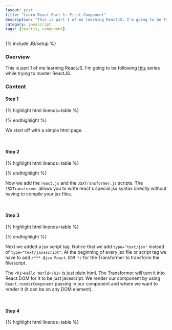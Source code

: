 ```yaml
---
layout: post
title: "Learn React Part 1: First Component"
description: "This is part 1 of me learning ReactJS. I'm going to be following [this](https://egghead.io/lessons/react-hello-world-first-component) series while trying to master ReactJS."
category: javascript
tags: [reactjs, component]
---
```

{% include JB/setup %}

<!-- Overview -->
<h3>Overview</h3>

This is part 1 of me learning ReactJS. I'm going to be following [this](https://egghead.io/lessons/react-hello-world-first-component) series while trying to master ReactJS.

<!-- Content -->
<h3>Content</h3>

<!-- Step 1 -->
<h4>Step 1</h4>

{% highlight html linenos=table  %}
<!doctype html>
<html lang="en">
  <head>
      <meta charset="UTF-8">
      <title>First Component</title>
  </head>
  <body></body>
</html>
{% endhighlight %}

We start off with a simple html page.

<br />

<!-- Step 2 -->
<h4>Step 2</h4>

{% highlight html linenos=table  %}
<!doctype html>
<html lang="en">
  <head>
      <meta charset="UTF-8">
      <title>First Component</title>
      <script src="http://fb.me/react-0.8.0.js"></script>
      <script src="http://fb.me/JSXTransformer-0.8.0.js"></script>
  </head>
  <body></body>
</html>
{% endhighlight %}

Now we add the `react.js` and the `JSXTransformer.js` scripts. The `JSXTransformer` allows you to write react's special jsx syntax directly without having to compile your jsx files.

<br />

<!-- Step 3 -->
<h4>Step 3</h4>

{% highlight html linenos=table  %}
<html lang="en">
  <head>
      <meta charset="UTF-8">
      <title>First Component</title>
      <script src="http://fb.me/react-0.8.0.js"></script>
      <script src="http://fb.me/JSXTransformer-0.8.0.js"></script>
      <script type="text/jsx">
          /*** @jsx React.DOM */
          React.renderComponent(<h1>Hello World</h1>,document.body);
      </script>
  </head>
  <body></body>
</html>
{% endhighlight %}

Next we added a jsx script tag. Notice that we add `type="text/jsx"` instead of `type="text/javascript"`. At the beginning of every jsx file or script tag we have to add `/*** @jsx React.DOM */` for the Transformer to transform the file/script. 

The `<h1>Hello World</h1>` is just plain html. The Transformer will turn it into React.DOM for it to be just javascript. We render our component by using `React.renderComponent` passing in our component and where we want to render it (it can be on any DOM element).

<br />

<!-- Step 4 -->
<h4>Step 4</h4>

{% highlight html linenos=table  %}
<html lang="en">
  <head>
      <meta charset="UTF-8">
      <title>First Component</title>
      <script src="http://fb.me/react-0.8.0.js"></script>
      <script src="http://fb.me/JSXTransformer-0.8.0.js"></script>
      <script type="text/jsx">
          /*** @jsx React.DOM */
          var App = React.createClass({
              render:function(){
                  return (
                      <h1>Hello World</h1>
                  )
              }
          });

          React.renderComponent(<App />,document.body);
      </script>
  </head>
  <body></body>
</html>
{% endhighlight %}

We now create a component called `App`. You create a component using `React.createClass` passing in an object which represents that component. Every component has a render function which represents what it will look like. Our `App` component will display `<h1>Hello World</h1>`.

<br />

OUTPUT:

![Results]({{ ASSET_PATH }}images/2015-01-31-learn-react-part-1-first-component.png)